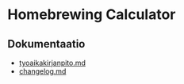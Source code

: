 # Homebrewing Calculator

## Dokumentaatio

- [tyoaikakirjanpito.md](./harjoitustyo/dokumentaatio/tyoaikakirjanpito.md)
- [changelog.md](./harjoitustyo/dokumentaatio/changelog.md)